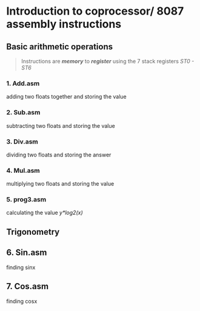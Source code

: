 # Introduction to coprocessor/ 8087 assembly instructions

## Basic arithmetic operations

> Instructions are  **_memory_** to **_register_** using the 7 stack registers _ST0 - ST6_ 
### 1. Add.asm
adding two floats together and storing the value 

### 2. Sub.asm
subtracting two floats and storing the value

### 3. Div.asm
dividing two floats and storing the answer

### 4. Mul.asm
multiplying two floats and storing the value

### 5. prog3.asm
calculating the value _y*log2(x)_

## Trigonometry

## 6. Sin.asm
finding sinx

## 7. Cos.asm
finding cosx


